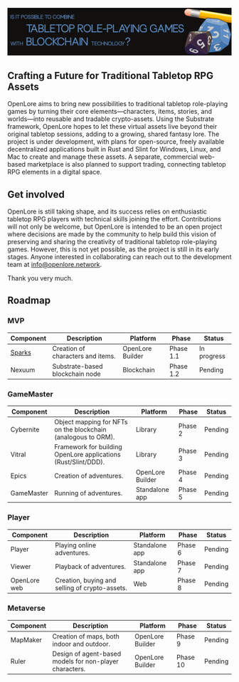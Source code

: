 ![OpenLore Banner](../images/banner.png)

## Crafting a Future for Traditional Tabletop RPG Assets

OpenLore aims to bring new possibilities to traditional tabletop role-playing games by turning their core elements—characters, items, stories, and worlds—into reusable and tradable crypto-assets. Using the Substrate framework, OpenLore hopes to let these virtual assets live beyond their original tabletop sessions, adding to a growing, shared fantasy lore. The project is under development, with plans for open-source, freely available decentralized applications built in Rust and Slint for Windows, Linux, and Mac to create and manage these assets. A separate, commercial web-based marketplace is also planned to support trading, connecting tabletop RPG elements in a digital space.

## Get involved

OpenLore is still taking shape, and its success relies on enthusiastic tabletop RPG players with technical skills joining the effort. Contributions will not only be welcome, but OpenLore is intended to be an open project where decisions are made by the community to help build this vision of preserving and sharing the creativity of traditional tabletop role-playing games. However, this is not yet possible, as the project is still in its early stages. Anyone interested in collaborating can reach out to the development team at info@openlore.network.

Thank you very much.

## Roadmap

### MVP

| Component     | Description                                                    | Platform            | Phase     | Status      |
|---------------|----------------------------------------------------------------|---------------------|-----------|-------------|
| [Sparks](https://github.com/openlorenet/sparks)        | Creation of characters and items.                              | OpenLore Builder    | Phase 1.1 | In progress |
| Nexuum        | Substrate-based blockchain node                                | Blockchain          | Phase 1.2 | Pending     |

### GameMaster

| Component     | Description                                                    | Platform            | Phase   | Status      |
|---------------|----------------------------------------------------------------|---------------------|---------|-------------|
| Cybernite     | Object mapping for NFTs on the blockchain (analogous to ORM).  | Library             | Phase 2 | Pending     |
| Vitral        | Framework for building OpenLore applications (Rust/Slint/DDD). | Library             | Phase 3 | Pending     |
| Epics         | Creation of adventures.                                        | OpenLore Builder    | Phase 4 | Pending     |
| GameMaster    | Running of adventures.                                         | Standalone app      | Phase 5 | Pending     |

### Player

| Component     | Description                                                  | Platform            | Phase   | Status      |
|---------------|--------------------------------------------------------------|---------------------|---------|-------------|
| Player        | Playing online adventures.                                   | Standalone app      | Phase 6 | Pending     |
| Viewer        | Playback of adventures.                                      | Standalone app      | Phase 7 | Pending     |
| OpenLore web  | Creation, buying and selling of crypto-assets.               | Web                 | Phase 8 | Pending     |

### Metaverse

| Component     | Description                                                  | Platform            | Phase    | Status      |
|---------------|--------------------------------------------------------------|---------------------|----------|-------------|
| MapMaker      | Creation of maps, both indoor and outdoor.                   | OpenLore Builder    | Phase 9  | Pending     |
| Ruler         | Design of agent-based models for non-player characters.      | OpenLore Builder    | Phase 10 | Pending     |
